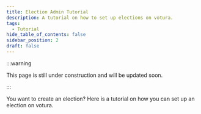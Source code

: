```yaml
---
title: Election Admin Tutorial
description: A tutorial on how to set up elections on votura.
tags:
  - Tutorial
hide_table_of_contents: false
sidebar_position: 2
draft: false
---
```


:::warning

This page is still under construction and will be updated soon.

:::

You want to create an election?
Here is a tutorial on how you can set up an election on votura.
